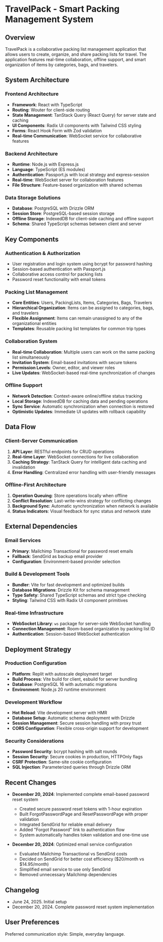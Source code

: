 # TravelPack - Smart Packing Management System

## Overview

TravelPack is a collaborative packing list management application that allows users to create, organize, and share packing lists for travel. The application features real-time collaboration, offline support, and smart organization of items by categories, bags, and travelers.

## System Architecture

### Frontend Architecture
- **Framework**: React with TypeScript
- **Routing**: Wouter for client-side routing
- **State Management**: TanStack Query (React Query) for server state and caching
- **UI Components**: Radix UI components with Tailwind CSS styling
- **Forms**: React Hook Form with Zod validation
- **Real-time Communication**: WebSocket service for collaborative features

### Backend Architecture
- **Runtime**: Node.js with Express.js
- **Language**: TypeScript (ES modules)
- **Authentication**: Passport.js with local strategy and express-session
- **Real-time**: WebSocket server for collaboration features
- **File Structure**: Feature-based organization with shared schemas

### Data Storage Solutions
- **Database**: PostgreSQL with Drizzle ORM
- **Session Store**: PostgreSQL-based session storage
- **Offline Storage**: IndexedDB for client-side caching and offline support
- **Schema**: Shared TypeScript schemas between client and server

## Key Components

### Authentication & Authorization
- User registration and login system using bcrypt for password hashing
- Session-based authentication with Passport.js
- Collaborative access control for packing lists
- Password reset functionality with email tokens

### Packing List Management
- **Core Entities**: Users, PackingLists, Items, Categories, Bags, Travelers
- **Hierarchical Organization**: Items can be assigned to categories, bags, and travelers
- **Flexible Assignment**: Items can remain unassigned to any of the organizational entities
- **Templates**: Reusable packing list templates for common trip types

### Collaboration System
- **Real-time Collaboration**: Multiple users can work on the same packing list simultaneously
- **Invitation System**: Email-based invitations with secure tokens
- **Permission Levels**: Owner, editor, and viewer roles
- **Live Updates**: WebSocket-based real-time synchronization of changes

### Offline Support
- **Network Detection**: Context-aware online/offline status tracking
- **Local Storage**: IndexedDB for caching data and pending operations
- **Sync Service**: Automatic synchronization when connection is restored
- **Optimistic Updates**: Immediate UI updates with rollback capability

## Data Flow

### Client-Server Communication
1. **API Layer**: RESTful endpoints for CRUD operations
2. **Real-time Layer**: WebSocket connections for live collaboration
3. **Caching Strategy**: TanStack Query for intelligent data caching and invalidation
4. **Error Handling**: Centralized error handling with user-friendly messages

### Offline-First Architecture
1. **Operation Queuing**: Store operations locally when offline
2. **Conflict Resolution**: Last-write-wins strategy for conflicting changes
3. **Background Sync**: Automatic synchronization when network is available
4. **Status Indicators**: Visual feedback for sync status and network state

## External Dependencies

### Email Services
- **Primary**: Mailchimp Transactional for password reset emails
- **Fallback**: SendGrid as backup email provider
- **Configuration**: Environment-based provider selection

### Build & Development Tools
- **Bundler**: Vite for fast development and optimized builds
- **Database Migrations**: Drizzle Kit for schema management
- **Type Safety**: Shared TypeScript schemas and strict type checking
- **Styling**: Tailwind CSS with Radix UI component primitives

### Real-time Infrastructure
- **WebSocket Library**: `ws` package for server-side WebSocket handling
- **Connection Management**: Room-based organization by packing list ID
- **Authentication**: Session-based WebSocket authentication

## Deployment Strategy

### Production Configuration
- **Platform**: Replit with autoscale deployment target
- **Build Process**: Vite build for client, esbuild for server bundling
- **Database**: PostgreSQL 16 with automatic migrations
- **Environment**: Node.js 20 runtime environment

### Development Workflow
- **Hot Reload**: Vite development server with HMR
- **Database Setup**: Automatic schema deployment with Drizzle
- **Session Management**: Secure session handling with proxy trust
- **CORS Configuration**: Flexible cross-origin support for development

### Security Considerations
- **Password Security**: bcrypt hashing with salt rounds
- **Session Security**: Secure cookies in production, HTTPOnly flags
- **CSRF Protection**: Same-site cookie configuration
- **SQL Injection**: Parameterized queries through Drizzle ORM

## Recent Changes

- **December 20, 2024**: Implemented complete email-based password reset system
  - Created secure password reset tokens with 1-hour expiration
  - Built ForgotPasswordPage and ResetPasswordPage with proper validation
  - Integrated SendGrid for reliable email delivery
  - Added "Forgot Password" link to authentication flow
  - System automatically handles token validation and one-time use

- **December 20, 2024**: Optimized email service configuration
  - Evaluated Mailchimp Transactional vs SendGrid costs
  - Decided on SendGrid for better cost efficiency ($20/month vs $14.95/month)
  - Simplified email service to use only SendGrid
  - Removed unnecessary Mailchimp dependencies

## Changelog

- June 24, 2025. Initial setup
- December 20, 2024. Complete password reset system implementation

## User Preferences

Preferred communication style: Simple, everyday language.